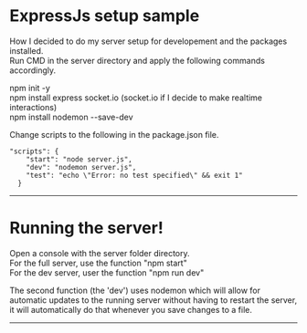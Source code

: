 # ExpressJs setup sample

How I decided to do my server setup for developement and the packages installed.  
Run CMD in the server directory and apply the following commands accordingly.  

npm init -y  
npm install express socket.io (socket.io if I decide to make realtime interactions)  
npm install nodemon --save-dev  

Change scripts to the following in the package.json file.
```
"scripts": {
    "start": "node server.js",
    "dev": "nodemon server.js",
    "test": "echo \"Error: no test specified\" && exit 1"
  }
```

---

# Running the server!  

Open a console with the server folder directory.  
For the full server, use the function "npm start"  
For the dev server, user the function "npm run dev"  

The second function (the 'dev') uses nodemon which will allow for automatic updates to the running server without having to restart the server, it will automatically do that whenever you save changes to a file.

---

